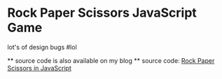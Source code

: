 # Rock Paper Scissors JavaScript Game

lot's of design bugs #lol

** source code is also available on my blog **
source code: [Rock Paper Scissors in JavaScript](https://www.codesnail.com/rock-paper-scissors-javascript/)